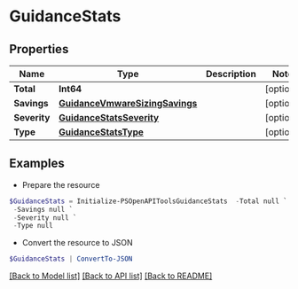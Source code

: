# GuidanceStats
## Properties

Name | Type | Description | Notes
------------ | ------------- | ------------- | -------------
**Total** | **Int64** |  | [optional] 
**Savings** | [**GuidanceVmwareSizingSavings**](GuidanceVmwareSizingSavings.md) |  | [optional] 
**Severity** | [**GuidanceStatsSeverity**](GuidanceStatsSeverity.md) |  | [optional] 
**Type** | [**GuidanceStatsType**](GuidanceStatsType.md) |  | [optional] 

## Examples

- Prepare the resource
```powershell
$GuidanceStats = Initialize-PSOpenAPIToolsGuidanceStats  -Total null `
 -Savings null `
 -Severity null `
 -Type null
```

- Convert the resource to JSON
```powershell
$GuidanceStats | ConvertTo-JSON
```

[[Back to Model list]](../README.md#documentation-for-models) [[Back to API list]](../README.md#documentation-for-api-endpoints) [[Back to README]](../README.md)

